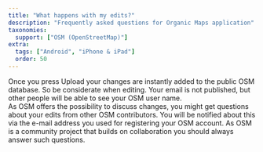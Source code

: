 ```yaml
---
title: "What happens with my edits?"
description: "Frequently asked questions for Organic Maps application"
taxonomies:
  support: ["OSM (OpenStreetMap)"]
extra:
  tags: ["Android", "iPhone & iPad"]
  order: 50
---
```


Once you press Upload your changes are instantly added to the public OSM database. So be considerate when editing. Your email is not published, but other people will be able to see your OSM user name.  
As OSM offers the possibility to discuss changes, you might get questions about your edits from other OSM contributors. You will be notified about this via the e-mail address you used for registering your OSM account. As OSM is a community project that builds on collaboration you should always answer such questions.
